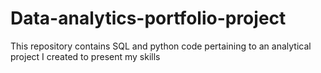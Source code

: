 # Data-analytics-portfolio-project
This repository contains SQL and python code pertaining to an analytical project I created to present my skills
